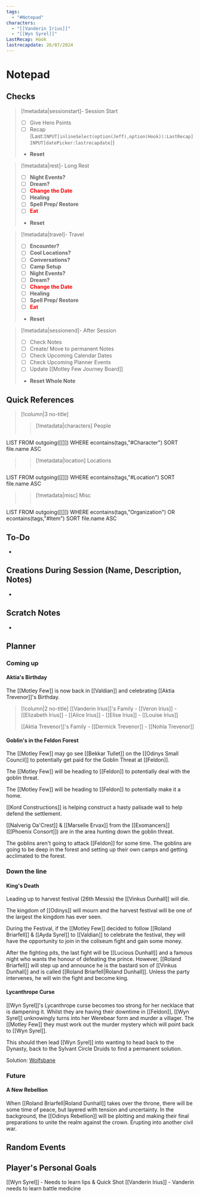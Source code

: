 ```yaml
---
tags:
  - "#Notepad"
characters:
  - "[[Vanderin Irius]]"
  - "[[Wyn Syrel]]"
LastRecap: Hook
lastrecapdate: 26/07/2024
---
```

# Notepad

## Checks

> [!metadata|sessionstart]- Session Start
> - [ ] Give Hero Points
> - [ ] Recap (Last:`INPUT[inlineSelect(option(Jeff),option(Hook)):LastRecap]` `INPUT[datePicker:lastrecapdate]`)
> - **Reset**

> [!metadata|rest]- Long Rest
> - [ ] **Night Events?**
> - [ ] **Dream?**
> - [ ] **<font color="#ff0000">Change the Date</font>**
> - [ ] **Healing**
> - [ ] **Spell Prep/ Restore**
> - [ ] **<font color="#ff0000">Eat</font>**
> - **Reset**

> [!metadata|travel]- Travel
> - [ ] **Encounter?**
> - [ ] **Cool Locations?**
> - [ ] **Conversations?**
> - [ ] **Camp Setup**
> - [ ] **Night Events?**
> - [ ] **Dream?**
> - [ ] **<font color="#ff0000">Change the Date</font>**
> - [ ] **Healing**
> - [ ] **Spell Prep/ Restore**
> - [ ] **<font color="#ff0000">Eat</font>**
> - **Reset**

> [!metadata|sessionend]- After Session
> - [ ] Check Notes
> - [ ] Create/ Move to permanent Notes
> - [ ] Check Upcoming Calendar Dates
> - [ ] Check Upcoming Planner Events
> - [ ] Update [[Motley Few Journey Board]]
> - **Reset Whole Note**

## Quick References

> [!column|3 no-title]
>> [!metadata|characters] People
>> ```dataview
LIST
FROM outgoing([[]])
WHERE econtains(tags,"#Character")
SORT file.name ASC
>
>> [!metadata|location] Locations
>>  ```dataview
LIST
FROM outgoing([[]])
WHERE econtains(tags,"#Location")
SORT file.name ASC
>
>> [!metadata|misc] Misc
>>  ```dataview
LIST
FROM outgoing([[]])
WHERE econtains(tags,"Organization") OR econtains(tags,"#Item")
SORT file.name ASC

## To-Do

- 

## Creations During Session (Name, Description, Notes)

- 

## Scratch Notes

- 


## Planner
### Coming up
#### Aktia's Birthday

The [[Motley Few]]  is now back in [[Valdian]] and celebrating [[Aktia Trevenor]]'s Birthday.
> [!column|2 no-title]
> [[Vanderin Irius]]'s Family
>     - [[Veron Irius]] 
>     - [[Elizabeth Irius]] 
>     - [[Alice Irius]] 
>     - [[Elise Irius]] 
>     - [[Louise Irius]] 
>
> [[Aktia Trevenor]]'s Family
>     - [[Dermick Trevenor]] 
>     - [[Nohla Trevenor]] 


#### Goblin's in the Feldon Forest

The [[Motley Few]] may go see [[Bekkar Tullet]] on the [[Odinys Small Council]] to potentially get paid for the Goblin Threat at [[Feldon]].

The [[Motley Few]] will be heading to [[Feldon]] to potentially deal with the goblin threat.

The [[Motley Few]] will be heading to [[Feldon]] to potentially make it a home.

[[Kord Constructions]] is helping construct a hasty palisade wall to help defend the settlement.

[[Nalverig Oa'Crest]] & [[Marselle Ervax]] from the [[Exomancers]] ([[Phoenix Consort]]) are in the area hunting down the goblin threat.

The goblins aren't going to attack [[Feldon]] for some time. The goblins are going to be deep in the forest and setting up their own camps and getting acclimated to the forest.


### Down the line
#### King's Death

Leading up to harvest festival (26th Messis) the [[Vinkus Dunhall]] will die.

The kingdom of [[Odinys]] will mourn and the harvest festival will be one of the largest the kingdom has ever seen.

During the Festival, if the [[Motley Few]] decided to follow [[Roland Briarfell]] & [[Ayda Syrel]] to [[Valdian]] to celebrate the festival, they will have the opportunity to join in the coliseum fight and gain some money.

After the fighting pits, the last fight will be [[Lucious Dunhall]] and a famous night who wants the honour of defeating the prince. However, [[Roland Briarfell]] will step up and announce he is the bastard son of [[Vinkus Dunhall]] and is called [[Roland Briarfell|Roland Dunhall]]. Unless the party intervenes, he will win the fight and become king.


#### Lycanthrope Curse

[[Wyn Syrel]]'s Lycanthrope curse becomes too strong for her necklace that is dampening it. Whilst they are having their downtime in [[Feldon]], [[Wyn Syrel]] unknowingly turns into her Werebear form and murder a villager. The [[Motley Few]] they must work out the murder mystery which will point back to [[Wyn Syrel]].  

This should then lead [[Wyn Syrel]] into wanting to head back to the Dynasty, back to the Sylvant Circle Druids to find a permanent solution.

Solution: [Wolfsbane](https://2e.aonprd.com/Equipment.aspx?ID=2908&Redirected=1)


### Future
#### A New Rebellion

When [[Roland Briarfell|Roland Dunhall]] takes over the throne, there will be some time of peace, but layered with tension and uncertainty. In the background, the [[Odinys Rebellion]] will be plotting and making their final preparations to unite the realm against the crown. Erupting into another civil war.



## Random Events



## Player's Personal Goals

[[Wyn Syrel]] - Needs to learn lips & Quick Shot
[[Vanderin Irius]] - Vanderin needs to learn battle medicine